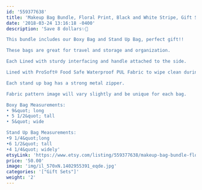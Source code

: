 ```yaml
---
id: '559377638'
title: 'Makeup Bag Bundle, Floral Print, Black and White Stripe, Gift Set, Cosmetic Bag'
date: '2018-03-24 13:16:18 -0400'
description: 'Save 8 dollars✨🎉

This bundle includes our Boxy Bag and Stand Up Bag, perfect gift!!

These bags are great for travel and storage and organization.

Each Lined with sturdy interfacing and handle attached to the side.

Lined with ProSoft® Food Safe Waterproof PUL Fabric to wipe clean during use. 

Each stand up bag has a strong metal zipper. 

Fabric pattern image will vary slightly and be unique for each bag.

Boxy Bag Measurements:
• 9&quot; long
• 5 1/2&quot; tall
• 5&quot; wide

Stand Up Bag Measurements:
•9 1/4&quot;long
•6 1/2&quot; tall
•4 1/4&quot; widely'
etsyLink: 'https://www.etsy.com/listing/559377638/makeup-bag-bundle-floral-print-black-and?utm_source=synctostaticsite&utm_medium=api&utm_campaign=api'
price: '50.00'
image: 'img/il_570xN.1402955391_eqde.jpg'
categories: '["Gift Sets"]'
weight: '2'
---
```

